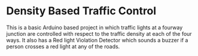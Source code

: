 # Density Based Traffic Control
This is a basic Arduino based project in which traffic lights at a fourway junction are controlled with respect to the traffic density at each of the four ways. It also has a Red light Violation Detector which sounds a buzzer if a person crosses a red light at any of the roads.
